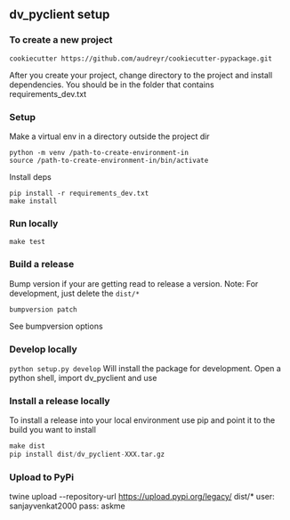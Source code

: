 ## dv_pyclient setup

### To create a new project
`cookiecutter https://github.com/audreyr/cookiecutter-pypackage.git`

After you create your project, change directory to the project and 
install dependencies. You should be in the folder that contains
requirements_dev.txt

### Setup
Make a virtual env in a directory outside the project dir
```
python -m venv /path-to-create-environment-in
source /path-to-create-environment-in/bin/activate
```

Install deps
```
pip install -r requirements_dev.txt
make install
```

### Run locally
`make test`

### Build a release
Bump version if your are getting read to release a version. Note:  For development, just delete the `dist/*` 
```
bumpversion patch 
```
See bumpversion options

### Develop locally
`python setup.py develop`
Will install the package for development.  Open a python shell, import dv_pyclient and use


### Install a release locally
To install a release into your local environment use pip and point it to the build you want to install 
```python
make dist
pip install dist/dv_pyclient-XXX.tar.gz
```


### Upload to PyPi
twine upload --repository-url https://upload.pypi.org/legacy/ dist/*
user: sanjayvenkat2000
pass: askme



